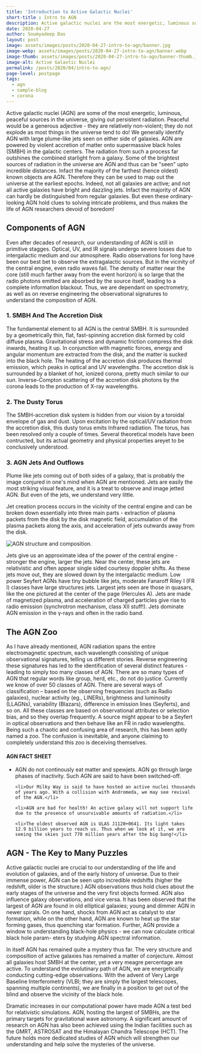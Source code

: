 ```yaml
---
title: 'Introduction to Active Galactic Nuclei'
short-title : Intro to AGN
description: Active galactic nuclei are the most energetic, luminous sources in the universe. Article by Soumyadeep Das on AGN, research areas, and exciting discoveries.
date: 2020-04-27
author: Soumyadeep Das
layout: post
image: assets/images/posts/2020-04-27-intro-to-agn/banner.jpg
image-webp: assets/images/posts/2020-04-27-intro-to-agn/banner.webp
image-thumb: assets/images/posts/2020-04-27-intro-to-agn/banner-thumb.jpg
image-alt: Active Galaxtic Nuclei 
permalink: /posts/2020/04/intro-to-agn/
page-level: postpage
tags: 
  - agn
  - sample-blog
  - corona
---
```


Active galactic nuclei (AGN) are some of the most energetic, luminous, peaceful sources in the universe, giving out persistent radiation. Peaceful would be a generous adjective - they are relatively non-violent; they do not explode as most things in the universe tend to do! We generally identify AGN with large plume-like jets seen on either side of galaxies. AGN are powered by violent accretion of matter onto supermassive black holes (SMBH) in the galactic centers. The radiation from such a process far outshines the combined starlight from a galaxy. Some of the brightest sources of radiation in the universe are AGN and thus can be "seen" upto incredible distances. Infact the majority of the farthest (hence oldest) known objects are AGN. Therefore they can be used to map out the universe at the earliest epochs. Indeed, not all galaxies are active; and not all active galaxies have bright and dazzling jets. Infact the majority of AGN can hardly be distinguished from regular galaxies. But even these ordinary-looking AGN hold clues to solving intricate problems, and thus makes the life of AGN researchers devoid of boredom!

## Components of AGN
Even after decades of research, our understanding of AGN is still in primitive stagges. Optical, UV, and IR signals undergo severe losses due to intergalactic medium and our atmosphere. Radio observations for long have been our best bet to observe the extragalactic sources. But in the vicinity of the central engine, even radio waves fail. The density of matter near the core (still much farther away from the event horizon) is so large that the radio photons emitted are absorbed by the source itself, leading to a complete information blackout. Thus, we are dependant on spectrometry, as well  as on reverse engineering the observational signatures to understand the composition of AGN.

<!-- <span class="image fit"><img src="" alt="AGN Composition" /></span>

_This illustration shows the different features of an active galactic nucleus (AGN). The extreme luminosity of an AGN is powered by accretion onto a supermassive black hole. Some AGN have jets, while others do not. (Credit: Aurore Simonnet, Sonoma State University)_ -->

### 1. SMBH And The Accretion Disk

The fundamental element to all AGN is the central SMBH. It is surrounded by a geometrically thin, flat, fast-spinning accretion disk formed by cold diffuse plasma. Gravitational stress and dynamic friction compress the disk inwards, heating it up. In conjunction with magnetic forces, energy and angular momentum are extracted from the disk, and the matter is sucked into the black hole. The heating of the accretion disk produces thermal emission, which peaks in optical and UV wavelengths. The accretion disk is surrounded by a blanket of hot, ionized corona, pretty much similar to our sun. Inverse-Compton scattering of the accretion disk photons by the corona leads to the production of X-ray wavelengths. 

### 2. The Dusty Torus
The SMBH-accretion disk system is hidden from our vision by a toroidal envelope of gas and dust. Upon excitation by the optical/UV radiation from the accretion disk, this dusty torus emits Infrared radiation. The torus, has been resolved only a couple of times. Several theoretical models have been contructed, but its actual geometry and physical properties areyet to be conclusively understood. 

### 3. AGN Jets And Outflows
Plume like jets coming out of both sides of a galaxy, that is probably the image conjured in one's mind when AGN are mentioned. Jets are easily the most striking visual feature, and it is a treat to observe and image jetted AGN. But even of the jets, we understand very little. 

Jet creation process occurs in the vicinity of the central engine and can be broken down essentially into three main parts - extraction of plasma packets from the disk by the disk magnetic field, accumulation of the plasma packets along the axis, and acceleration of jets outwards away from the disk.  

<p><span class="image left">
    <picture>
            <source data-srcset="{{ 'assets/images/posts/2020-04-27-intro-to-agn/agn_structure.webp' | relative_url }}" type="image/webp" >
            <source data-srcset="{{ 'assets/images/posts/2020-04-27-intro-to-agn/agn_structure.png' | relative_url }}" type="image/png" > 
            <img src="{{ 'assets/images/posts/2020-04-27-intro-to-agn/agn_structure-thumb.jpg' | relative_url }}" alt="AGN structure and composition." data-src="{{ 'assets/images/posts/2020-04-27-intro-to-agn/agn_structure.png' | relative_url }}"  class="lazyload" />
      </picture>    
</span>


Jets give us an approximate idea of the power of the central engine - stronger the engine, larger the jets. Near the center, these jets are relativistic and often appear single sided courtesy doppler shifts. As these jets move out, they are slowed down by the intergalactic medium. Low power Seyfert AGNs have tiny bubble like jets, moderate Fanaroff Riley I (FR I) classes have large structures jets. Largest jets seen are those in quasars, like the one pictured at the center of the page (Hercules A). Jets are made of magnetized plasma, and acceleration of charged particles give rise to radio emission (synchrotron mechanism, class XII stuff!). Jets dominate AGN emission in the γ-rays and often in the radio band. </p>


## The AGN Zoo
As I have already mentioned, AGN radiation spans the entire electromagnetic spectrum, each wavelength consisting of unique observational signatures, telling us different stories. Reverse engineering these signatures has led to the identification of several distinct features - leading to simply too many classes of AGN. There are so many types of AGN that regular words like group, herd, etc., do not do justice. Currently we know of over 50 classes of AGN. There are several ways of classification – based on the observing frequencies (such as Radio galaxies), nuclear activity (eg., LINERs), brightness and luminosity (LLAGNs), variability (Blazars), difference in emission lines (Seyferts), and so on. All these classes are based on observational attributes or selection bias, and so they overlap frequently. A source might appear to be a Seyfert in optical observations and then behave like an FR in radio wavelengths. Being such a chaotic and confusing area of research, this has been aptly named a zoo. The confusion is inevitable, and anyone claiming to completely understand this zoo is deceiving themselves. 

<div class="box">
<h4>AGN FACT SHEET</h4>
<ul>
    <li>AGN do not continously eat matter and spewjets. AGN go through large phases of inactivity. Such AGN are said to have been switched-off.</li>

    <li>Our Milky Way is said to have hosted an active nuclei thousands of years ago. With a collision with Andromeda, we may see revival of the AGN.</li>

    <li>AGN are bad for health! An active galaxy will not support life due to the presence of unsurvivable amounts of radiation.</li>

    <li>The oldest observed AGN is ULAS J1120+0641. Its light takes 12.9 billion years to reach us. Thus when we look at it, we are seeing the skies just 770 million years after the big bang!</li>
</ul>
</div>


## AGN - The Key to Many Puzzles
Active galactic nuclei are crucial to our understanding of the life and evolution of galaxies, and of the early history of universe. Due to their immense power, AGN can be seen upto incredible redshifts (higher the redshift, older is the structure.) AGN observations thus hold clues about the early stages of the universe and the very first objects formed. AGN also influence galaxy observations, and vice versa. It has been observed that the largest of AGN are found in old elliptical galaxies; young and dimmer AGN in newer spirals. On one hand, shocks from AGN act as catalyst to star formation, while on the other hand, AGN are known to heat up the star forming gases, thus quenching star formation. Further, AGN provide a window to understanding black-hole physics - we can now calculate critical black hole param- eters by studying AGN spectral information. 



In itself AGN has remained quite a mystery thus far. The very structure and composition of active galaxies has remained a matter of conjecture. Almost all galaxies host SMBH at the center, yet a very meagre percentage are active. To understand the evolutinary path of AGN, we are energetically conducting cutting-edge observations. With the advent of Very Large Baseline Interferometry (VLBI; they are simply the largest telescopes, spanning multiple continents), we are finally in a position to get out of the blind and observe the vicinity of the black hole.

Dramatic increases in our computational power have made AGN a test bed for relativistic simulations. AGN, hosting the largest of SMBHs, are the primary targets for gravitational wave astronomy. A significant amount of research on AGN has also been achieved using the Indian facilities such as the GMRT, ASTROSAT and the Himalayan Chandra Telescope (HCT). The future holds more dedicated studies of AGN which will strengthen our understanding and help solve the mysteries of the universe.


